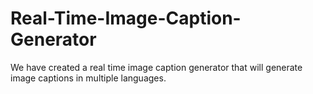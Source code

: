 # Real-Time-Image-Caption-Generator
We have created a real time image caption generator that will generate image captions in multiple languages.
